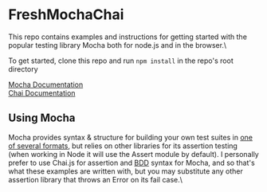 # FreshMochaChai
This repo contains examples and instructions for getting started with the popular testing library Mocha both for node.js and in the browser.\

To get started, clone this repo and run `npm install` in the repo's root directory

[Mocha Documentation](https://mochajs.org/)  
[Chai Documentation](https://www.chaijs.com/)

## Using Mocha

Mocha provides syntax & structure for building your own test suites in [one of several formats](https://mochajs.org/#interfaces), but relies on other libraries for its assertion testing (when working in Node it will use the Assert module by default). I personally prefer to use Chai.js for assertion and [BDD](https://mochajs.org/#bdd) syntax for Mocha, and so that's what these examples are written with, but you may substitute any other assertion library that throws an Error on its fail case.\